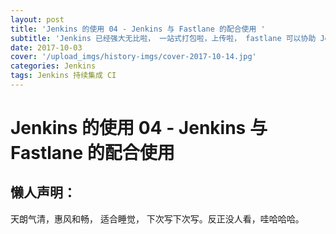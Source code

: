 ```yaml
---
layout: post
title: 'Jenkins 的使用 04 - Jenkins 与 Fastlane 的配合使用 '
subtitle: 'Jenkins 已经强大无比啦， 一站式打包啦，上传啦， fastlane 可以协助 Jenkins 更好的完成自动打包的操作。不体验一把怎么知道？'
date: 2017-10-03
cover: '/upload_imgs/history-imgs/cover-2017-10-14.jpg'
categories: Jenkins
tags: Jenkins 持续集成 CI
---
```


# Jenkins 的使用 04 - Jenkins 与 Fastlane 的配合使用

## 懒人声明：

天朗气清，惠风和畅， 适合睡觉， 下次写下次写。反正没人看，哇哈哈哈。